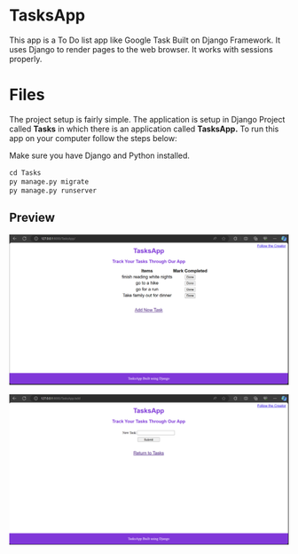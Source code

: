 # TasksApp

This app is a To Do list app like Google Task Built on Django Framework. It uses Django to render pages to the web browser. It works with sessions properly.


# Files

The project setup is fairly simple. The application is setup in Django Project called **Tasks** in which there is an application called **TasksApp.**
To run this app on your computer follow the steps below:

Make sure you have Django and Python installed. 

    cd Tasks
    py manage.py migrate
    py manage.py runserver

## Preview
![App Preview](https://github.com/ayushraanjan/TasksApp/blob/master/Screenshot%202024-03-12%20150732.png)

![App Preview](https://github.com/ayushraanjan/TasksApp/blob/master/Screenshot%202024-03-12%20150747.png)
